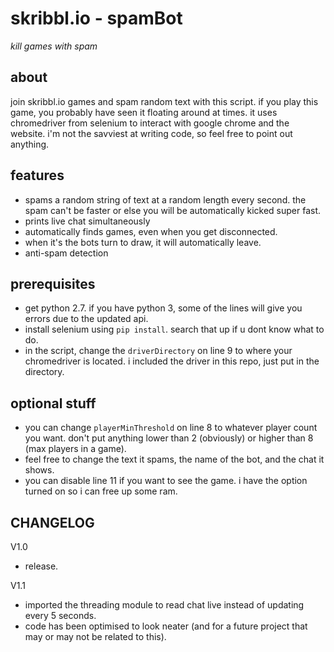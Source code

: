 # skribbl.io - spamBot
*kill games with spam*

## about
join skribbl.io games and spam random text with this script. if you play this game, you probably have seen it floating around at times. it uses chromedriver from selenium to interact with google chrome and the website. i'm not the savviest at writing code, so feel free to point out anything.

## features
- spams a random string of text at a random length every second. the spam can't be faster or else you will be automatically kicked super fast.
- prints live chat simultaneously
- automatically finds games, even when you get disconnected.
- when it's the bots turn to draw, it will automatically leave.
- anti-spam detection

## prerequisites 
- get python 2.7. if you have python 3, some of the lines will give you errors due to the updated api.
- install selenium using `pip install`. search that up if u dont know what to do.
- in the script, change the `driverDirectory` on line 9 to where your chromedriver is located. i included the driver in this repo, just put in the directory.

## optional stuff
- you can change `playerMinThreshold` on line 8 to whatever player count you want. don't put anything lower than 2 (obviously) or higher than 8 (max players in a game).
- feel free to change the text it spams, the name of the bot, and the chat it shows.
- you can disable line 11 if you want to see the game. i have the option turned on so i can free up some ram.

## CHANGELOG
V1.0
- release.

V1.1
- imported the threading module to read chat live instead of updating every 5 seconds.
- code has been optimised to look neater (and for a future project that may or may not be related to this).
